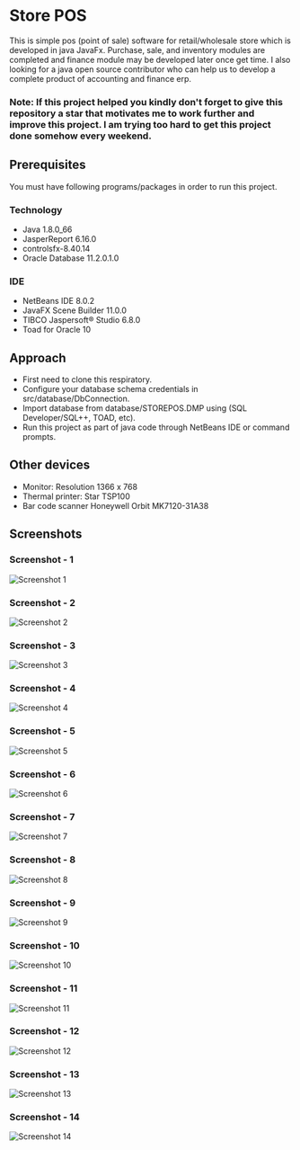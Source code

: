 # Store POS
This is simple pos (point of sale) software for retail/wholesale store which is developed in java JavaFx. Purchase, sale, and inventory modules are completed and finance module may be developed later once get time. I also looking for a java open source contributor who can help us to develop a complete product of accounting and finance erp.

### Note: If this project helped you kindly don't forget to give this repository a star that motivates me to work further and improve this project. I am trying too hard to get this project done somehow every weekend.

## Prerequisites

You must have following programs/packages in order to run this project.

### Technology

* Java 1.8.0_66
* JasperReport 6.16.0
* controlsfx-8.40.14
* Oracle Database 11.2.0.1.0

### IDE

* NetBeans IDE 8.0.2
* JavaFX Scene Builder 11.0.0
* TIBCO Jaspersoft® Studio 6.8.0
* Toad for Oracle 10

## Approach

* First need to clone this respiratory.
* Configure your database schema credentials in src/database/DbConnection.
* Import database from database/STOREPOS.DMP using (SQL Developer/SQL++, TOAD, etc).
* Run this project as part of java code through NetBeans IDE or command prompts.

## Other devices

* Monitor: Resolution 1366 x 768
* Thermal printer: Star TSP100
* Bar code scanner Honeywell Orbit MK7120-31A38

## Screenshots

### Screenshot - 1
![Screenshot 1](https://raw.github.com/inforkgodara/store-pos/master/screenshots/Capture1.png?raw=true "java-pos")

### Screenshot - 2
![Screenshot 2](https://raw.github.com/inforkgodara/store-pos/master/screenshots/Capture2.png?raw=true "java-pos")

### Screenshot - 3
![Screenshot 3](https://raw.github.com/inforkgodara/store-pos/master/screenshots/Capture3.png?raw=true "java-pos")

### Screenshot - 4
![Screenshot 4](https://raw.github.com/inforkgodara/store-pos/master/screenshots/Capture4.png?raw=true "java-pos")

### Screenshot - 5
![Screenshot 5](https://raw.github.com/inforkgodara/store-pos/master/screenshots/Capture5.png?raw=true "java-pos")

### Screenshot - 6
![Screenshot 6](https://raw.github.com/inforkgodara/store-pos/master/screenshots/Capture6.png?raw=true "java-pos")

### Screenshot - 7
![Screenshot 7](https://raw.github.com/inforkgodara/store-pos/master/screenshots/Capture7.png?raw=true "java-pos")

### Screenshot - 8
![Screenshot 8](https://raw.github.com/inforkgodara/store-pos/master/screenshots/Capture8.png?raw=true "java-pos")

### Screenshot - 9
![Screenshot 9](https://raw.github.com/inforkgodara/store-pos/master/screenshots/Capture9.png?raw=true "java-pos")

### Screenshot - 10
![Screenshot 10](https://raw.github.com/inforkgodara/store-pos/master/screenshots/Capture10.png?raw=true "java-pos")

### Screenshot - 11
![Screenshot 11](https://raw.github.com/inforkgodara/store-pos/master/screenshots/Capture11.png?raw=true "java-pos")

### Screenshot - 12
![Screenshot 12](https://raw.github.com/inforkgodara/store-pos/master/screenshots/Capture12.png?raw=true "java-pos")

### Screenshot - 13
![Screenshot 13](https://raw.github.com/inforkgodara/store-pos/master/screenshots/Capture13.png?raw=true "java-pos")

### Screenshot - 14
![Screenshot 14](https://raw.github.com/inforkgodara/store-pos/master/screenshots/Capture14.png?raw=true "java-pos")
